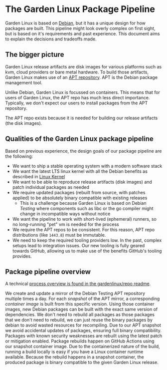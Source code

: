 # The Garden Linux Package Pipeline

Garden Linux is based on [Debian](https://www.debian.org), but it has a unique design for how packages are built.
This pipeline might look overly complex on first sight, but is based on it's requirements and past experience.
This document aims to explain the decisions and tradeoffs made.

## The bigger picture

Garden Linux release artifacts are disk images for various platforms such as kvm, cloud providers or bare metal hardware.
To build those artifacts, Garden Linux makes use of an [APT repository](https://wiki.debian.org/DebianRepository).
APT is the Debian package management tool.

Unlike Debian, Garden Linux is focussed on containers.
This means that for users of Garden Linux, the APT repo has much less direct importance.
Typically, we don't expect our users to install packages from the APT repository.

The APT repo exists because it is needed for building our release artifacts (the disk images).

## Qualities of the Garden Linux package pipeline

Based on previous experience, the design goals of our package pipeline are the following:

- We want to ship a stable operating system with a modern software stack
- We want the latest LTS linux kernel with all the Debian benefits as described in [Linux Kernel](./kernel.md)
- We want to be able to reproduce release artifacts (disk images) and patch individual packages as needed
- We require updated packages (rebuilt from source, with patches applied) to be absolutely binary compatible with existing releases
  - This is a challenge because Garden Linux is based on Debian *Testing* where components such as libc or the go compiler might change in incompatible ways without notice
- We want the pipeline to work with short-lived (ephemeral) runners, so no long-running "pet" vm is needed for the process
- We require the APT repos to be consistent. For this reason, APT repo distributions (like `1443.8`) must be immutable.
- We need to keep the required tooling providers low. In the past, complex setups lead to integration issues. Our new tooling is fully geared towards GitHub, allowing us to make use of the benefits GitHub's tooling provides.

## Package pipeline overview

A technical [process overview is found in the gardenlinux/repo readme](https://github.com/gardenlinux/repo/blob/main/README.md).

We create and update a mirror of the Debian Testing APT repository multiple times a day.
For each *snapshot* of the APT mirror, a corresponding *container image* is built from this specific version.
Using those container images, new Debian packages can be built with the exact same version of dependencies.
We don't need to rebuild all packages as those packages that we don't need to rebuild, we can just reuse the binary packages by debian to avoid wasted resources for recompiling.
Due to our APT snapshot we avoid accidental updates of packages, ensuring full binary compatibility.
Packages with known security weaknesses are rebuilt using the latest patch or mitigation enabled.
Package rebuilds happen on GitHub Actions using our snapshot container image.
Due to the containerized nature of the build, running a build locally is easy if you have a Linux container runtime available.
Because the rebuild happens in a snapshot container, the produced package is binary compatible to the given Garden Linux release.
